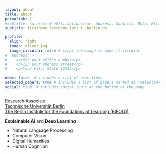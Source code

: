 ```yaml
---
layout: about
title: about
permalink: /
#subtitle: <a href='#'>Affiliations</a>. Address. Contacts. Moto. Etc.
subtitle: firstname.lastname (at) tu-berlin.de

profile:
  align: right
  image: oliver.jpg
  image_circular: false # crops the image to make it circular
#  address: >
#    <p>555 your office number</p>
#    <p>123 your address street</p>
#    <p>Your City, State 12345</p>

news: false  # includes a list of news items
selected_papers: true # includes a list of papers marked as "selected={true}"
social: true  # includes social icons at the bottom of the page
---
```


Research Associate  
[Technische Universität Berlin](https://www.ml.tu-berlin.de/menue/machine_learning/)  
[The Berlin Institute for the Foundations of Learning (BIFOLD)](https://bifold.berlin/)

**Explainable AI** and **Deep Learning**

- Natural Language Processing
- Computer Vision
- Digital Humanities
- Human Cognition
